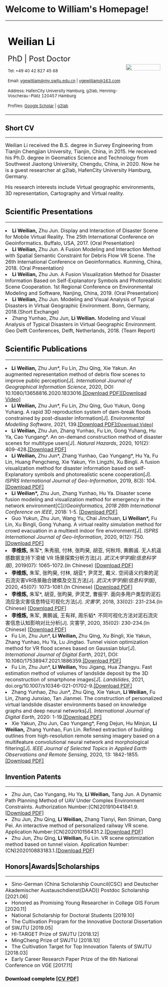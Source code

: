 # Welcome to William's Homepage!
<table border="0">
  <tr>
    <td width="75%">
      <h1><font color=black>Weilian Li</font></h1>
      <p><font size=5>PhD | Post Doctor</font></p>
      <p><font size=2>Tel: +49 40 42 827 45 68</font></p>
      <p><font size=2>Email: <a href="mailto:vgewilliam@my.swjtu.edu.cn">vgewilliam@my.swjtu.edu.cn</a> | <a href="mailto:vgewilliam@163.com">vgewilliam@163.com</a></font></p>
      <p><font size=2>Address: HafenCity University Hamburg, g2lab, Henning-Voscherau-Platz 120457 Hamburg</font></p>
      <p><font size=2>Profiles: <a href="https://scholar.google.com/citations?user=9nRqNbMAAAAJ&hl=zh-CN">Google Scholar</a> | <a href="http://www.geomatik-hamburg.de/g2lab/li.html">g2lab</a></font></p>
    </td>
    <td width="25%">
      <img src="/2寸.jpg" width="100%"> 
    </td>
  </tr>
</table>

<h2><font color=black>Short CV</font></h2>
<hr size=50 color="red"/>
<p><font size=3>Weilian Li received the B.S. degree in Survey Engineering from Tianjin Chengjian University, Tianjin, China, in 2015. He received his Ph.D. degree in Geomatics Science and Technology from Southwest Jiaotong University, Chengdu, China, in 2020. Now he is a guest researcher at g2lab, HafenCity University Hamburg, Germany.
<p><font size=3>His research interests include Virtual geographic environments, 3D representation, Cartography and Virtual reality.</font></p>
 
<h2><font color=black>Scientific Presentations</font></h2>
<hr size=50 color="red"/>
  <li><font size=3><strong>Li Weilian,</strong> Zhu Jun. Display and Interaction of Disaster Scene for Mobile Virtual Reality. The 25th International Conference on Geoinformatics. Buffalo, USA, 2017. (Oral Presentation)</font></li>
  <li><font size=3><strong>Li Weilian,</strong> Zhu Jun. A Fusion Modeling and Interaction Method with Spatial Semantic Constraint for Debris Flow VR Scene. The 26th International Conference on Geoinformatics. Kunming, China, 2018. (Oral Presentation)</font></li>
  <li><font size=3><strong>Li Weilian,</strong> Zhu Jun. A Fusion Visualization Method for Disaster Information Based on Self-Explanatory Symbols and Photorealistic Scene Cooperation. 1st Regional Conference on Environmental Modeling and Software, Nanjing, China, 2019. (Oral Presentation)</font></li>
   <li><font size=3><strong>Li Weilian,</strong> Zhu Jun. Modeling and Visual Analysis of Typical Disasters in Virtual Geographic Environment. Bonn, Germany, 2018.(Short Exchange)</font></li>
   <li><font size=3>Zhang Yunhao, Zhu Jun, <strong>Li Weilian.</strong> Modeling and Visual Analysis of Typical Disasters in Virtual Geographic Environment. Geo Delft Conferences, Delft, Netherlands, 2018. (Team Report)</font></li>
  
<h2><font color=black>Scientific Publications</font></h2>
<hr size=50 color="red"/>
  <li><font size=3><strong>Li Weilian,</strong> Zhu Jun*, Fu Lin, Zhu Qing, Xie Yakun. An augmented representation method of debris flow scenes to improve public perception[J]. <i>International Journal of Geographical Information Science</i>, 2020, DOI: 10.1080/13658816.2020.1833016.<a href="https://www.tandfonline.com/doi/full/10.1080/13658816.2020.1833016">[Download PDF]</a></font><a href="https://youtu.be/_HRsbqLxuEw">[Download Video]</a></font></li>
  <li><font size=3><strong>Li Weilian,</strong> Zhu Jun*, Fu Lin, Zhu Qing, Guo Yukun, Gong Yuhang. A rapid 3D reproduction system of dam-break floods constrained by post-disaster information[J].<i> Environmental Modelling Software</i>, 2021, 139.<a href="https://doi.org/10.1016/j.envsoft.2021.104994">[Download PDF]</a></font><a href="https
://www.youtube.com/watch?v = WhKLYysEjm8">[Download Video]</a></font></li>
   <li><font size=3><strong>Li Weilian,</strong> Zhu Jun, Zhang Yunhao, Fu Lin, Gong Yuhang, Hu Ya, Cao Yungang*. An on-demand construction method of disaster scenes for multitype users[J]. <i> Natural Hazards</i>, 2020, 101(2): 409-428.<a href="https://link.springer.com/article/10.1007/s11069-020-03879-z">[Download PDF]</a></font></li>
  <li><font size=3><strong>Li Weilian,</strong> Zhu Jun*, Zhang Yunhao, Cao Yungang*, Hu Ya, Fu Lin, Huang Pengcheng, Xie Yakun, Yin Lingzhi, Xu Bingli. A fusion visualization method for disaster information based on self-Explanatory symbols and photorealistic scene cooperation[J]. <i>ISPRS International Journal of Geo-Information</i>, 2019, 8(3): 104.<a href="https://www.mdpi.com/2220-9964/8/3/104">[Download PDF]</a></font></li>
  <li><font size=3><strong>Li Weilian*,</strong> Zhu Jun, Zhang Yunhao, Hu Ya. Disaster scene fusion modeling and visualization method for emergency in the network environment[C]//<i>Geoinformatics, 2018 26th International Conference on IEEE</i>, 2018: 1-5. <a href="https://ieeexplore.ieee.org/abstract/document/8557166/">[Download PDF]</a></font></li>
  <li><font size=3>Guo Yukun, Zhu Jun, Wang Yu, Chai Jinchuan, <strong>Li Weilian*,</strong> Fu Lin, Xu Bingli, Gong Yuhang. A virtual reality simulation method for crowd evacuation in a multiexit indoor fire environment[J]. <i>ISPRS International Journal of Geo-Information</i>, 2020, 9(12): 750. <a href="https://www.mdpi.com/2220-9964/9/12/750">[Download PDF]</a></font></li>
  <li><font size=3><strong>李维炼,</strong> 朱军*, 朱秀丽, 付林, 张昀昊, 胡亚, 何秋玲, 黄鹏诚. 无人机遥感数据支持下滑坡 VR 场景探索分析方法[J]. <i>武汉大学学报(信息科学版)</i>, 2019(07): 1065-1072.(In Chinese) <a href="http://ch.whu.edu.cn/article/id/6448">[Download PDF]</a></font></li>
  <li><font size=3><strong>李维炼,</strong> 朱军, 张昀昊, 付林, 胡亚*, 尹灵芝, 戴义. 空间语义约束的泥石流灾害VR场景融合建模及交互方法[J]. <i>武汉大学学报(信息科学版)</i>, 2020, 45(07): 1073-1081.(In Chinese) <a href="http://ch.whu.edu.cn/cn/article/doi/10.13203/j.whugis20180329">[Download PDF]</a></font></li>
  <li><font size=3><strong>李维炼,</strong> 朱军*, 胡亚, 张昀昊, 尹灵芝, 曹振宇. 面向多用户类型的泥石流应急灾害信息特征可视化方法[J]. <i>灾害学</i>, 2018, 33(02): 231-234.(In Chinese) <a href="https://d.wanfangdata.com.cn/periodical/ChlQZXJpb2RpY2FsQ0hJTmV3UzIwMjAxMjAzEgx6aHgyMDE4MDIwNDAaCGVjOGQ5bnRt">[Download PDF]</a></font></li>
  <li><font size=3><strong>李维炼,</strong> 朱军, 黄鹏诚, 王有祥, 周乐韬*. 不同可视化方法对泥石流灾害信息认知影响对比分析[J]. 灾害学, 2020, 35(02): 230-234.(In Chinese) <a href="https://d.wanfangdata.com.cn/periodical/ChlQZXJpb2RpY2FsQ0hJTmV3UzIwMjEwNjA4Egx6aHgyMDIwMDIwNDEaCDNkZjdiM3Y5">[Download PDF]</a></font></li>
  <li><font size=3>Fu Lin, Zhu Jun*, <strong>Li Weilian, </strong> Zhu Qing, Xu Bingli, Xie Yakun, Zhang Yunhao, Hu Ya, Lu Jingtao. Tunnel vision optimization method for VR flood scenes based on Gaussian blur[J].<i> International Journal of Digital Earth</i>, 2021, DOI: 10.1080/17538947.2021.1886359.<a href="https://doi.org/10.1080/17538947.2021.1886359">[Download PDF]</a></font></li>
  <li><font size=3>Fu Lin, Zhu Jun*, <strong>Li Weilian, </strong> You Jigang, Hua Zhangyu. Fast estimation method of volumes of landslide deposit by the 3D reconstruction of smartphone images[J].<i> Landslides</i>, 2021, doi.org/10.1007/s10346-021-01702-9.<a href="https://doi.org/10.1007/s10346-021-01702-9">[Download PDF]</a></font></li>
  <li><font size=3>Zhang Yunhao, Zhu Jun*, Zhu Qing, Xie Yakun, <strong>Li Weilian,</strong> Fu Lin, Zhang Junxiao, Tan Jianmei. The construction of personalized virtual landslide disaster environments based on knowledge graphs and deep neural networks[J]. <i> International Journal of Digital Earth</i>, 2020: 1-19.<a href="https://www.tandfonline.com/doi/full/10.1080/17538947.2020.1773950">[Download PDF]</a></font></li>
  <li><font size=3> Xie Yakun, Zhu Jun, Cao Yungang*, Feng Dejun, Hu Minjun, <strong>Li Weilian,</strong> Zhang Yunhao, Fun Lin. Refined extraction of building outlines from high-resolution remote sensing imagery based on a multifeature convolutional neural network and morphological filtering[J]. <i>IEEE Journal of Selected Topics in Applied Earth Observations and Remote Sensing</i>, 2020, 13: 1842-1855.<a href="https://ieeexplore.ieee.org/document/9082895">[Download PDF]</a></font></li>
  
  
  <h2><font color=black>Invention Patents</font></h2>
  <hr size=50 color="red"/>
    <li><font size=3>Zhu Jun, Cao Yungang, Hu Ya, <strong>Li Weilian,</strong> Tang Jun. A Dynamic Path Planning Method of UAV Under Complex Environment Constraints. Authorization Number:(CN)201910441841.9.<a href="https://www.zhangqiaokeyan.com/patent-detail/06120100993780.html">[Download PDF]</a></font></li>
  <li><font size=3>Zhu Jun, Zhu Qing, <strong>Li Weilian,</strong> Zhang Tianyi, Ren Shiman, Dang Pei. An interactive method of personalized railway VR scene. Application Number:(CN)202010156431.2.<a href="https://www.zhangqiaokeyan.com/patent-detail/06120103842299.html">[Download PDF]</a></font></li>
  <li><font size=3>Zhu Jun, Zhu Qing, <strong>Li Weilian,</strong> Fu Lin. VR scene optimization method based on tunnel vision. Application Number:(CN)202010883183.1.<a href="https://www.zhangqiaokeyan.com/patent-detail/06120112041717.html">[Download PDF]</a></font></li>
  
  <h2><font color=black>Honors|Awards|Scholarships</font></h2>
  <hr size=50 color="red"/>
   <li><font size=3>Sino-German (China Scholarship Council(CSC) and Deutscher Akademischer Austauschdienst(DAAD)) Postdoc Scholarship    [2021.06]</font></li>
  <li><font size=3>Honored as Promising Young Researcher in College GIS Forum    [2020.11]</font></li>
  <li><font size=3>National Scholarship for Doctoral Students    [2019.10]</font></li>
  <li><font size=3>The Cultivation Program for the Innovative Doctoral Dissertation of SWJTU    [2019.05]</font></li>
  <li><font size=3>HI-TARGET Prize of SWJTU    [2018.12]</font></li>
  <li><font size=3>MingCheng Prize of SWJTU    [2018.10]</font></li>
  <li><font size=3>The Cultivation Target for Top Innovation Talents of SWJTU    [2018.03]</font></li>
  <li><font size=3>Early Career Research Paper Prize of the 6th National Conference on VGE    [2017.11]</font></li>
  
  <h3><font color=black>Download complete <a href="/CV_Weilian Li_EN_v6.pdf">[CV PDF]</a></font></h3>

  
  
  
  
  
  
 

  
  

  
  

